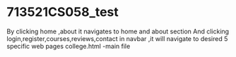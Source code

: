 # 713521CS058_test
By clicking home ,about it navigates to  home and about section
And clicking login,register,courses,reviews,contact in navbar ,it will navigate to desired 5 specific web pages
college.html -main file

